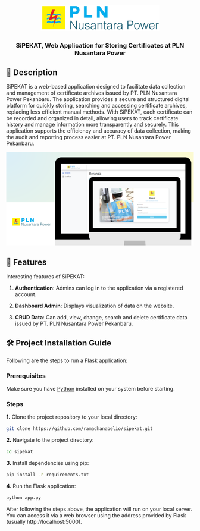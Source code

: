 <div id="start-of-content" align="center">

<img width="" src="static/img/logo.png"  width=70 height=70  align="center">

##

### SiPEKAT, Web Application for Storing Certificates at PLN Nusantara Power

</div>

## 📙 Description

SiPEKAT is a web-based application designed to facilitate data collection and management of certificate archives issued by PT. PLN Nusantara Power Pekanbaru. The application provides a secure and structured digital platform for quickly storing, searching and accessing certificate archives, replacing less efficient manual methods. With SiPEKAT, each certificate can be recorded and organized in detail, allowing users to track certificate history and manage information more transparently and securely. This application supports the efficiency and accuracy of data collection, making the audit and reporting process easier at PT. PLN Nusantara Power Pekanbaru.

![SiPEKAT Thumbnail](static/img/Thumbnail.png)

## 📖 Features

Interesting features of SiPEKAT:

1. **Authentication**: Admins can log in to the application via a registered account.

2. **Dashboard Admin**: Displays visualization of data on the website.

3. **CRUD Data**: Can add, view, change, search and delete certificate data issued by PT. PLN Nusantara Power Pekanbaru.

## 🛠️ Project Installation Guide

Following are the steps to run a Flask application:

### Prerequisites

Make sure you have [Python](https://www.python.org/downloads/) installed on your system before starting.

### Steps

**1.** Clone the project repository to your local directory:

```bash
git clone https://github.com/ramadhanabelio/sipekat.git
```

**2.** Navigate to the project directory:

```bash
cd sipekat
```

**3.** Install dependencies using pip:

```bash
pip install -r requirements.txt
```

**4.** Run the Flask application:

```bash
python app.py
```

After following the steps above, the application will run on your local server. You can access it via a web browser using the address provided by Flask (usually http://localhost:5000).
